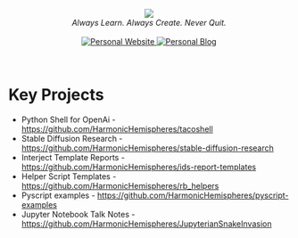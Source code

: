 <p align="center">
    <img src="https://user-images.githubusercontent.com/10929547/231013366-40f6c6a6-9350-4bdd-a3b3-b5e3ec456a01.jpg" />
    <br />
    <i>
    Always Learn. Always Create. Never Quit.
    </i>
    <br />
    <br />
    <a href="https://robbyboney.notion.site/">
        <img
            src="https://img.shields.io/badge/Website-black?color=black&style=for-the-badge&logo=Notion"
            alt="Personal Website"
        />
    </a>
    <a href="https://medium.com/@robbyb_77782">
        <img
            src="https://img.shields.io/badge/Blog-black?color=black&style=for-the-badge&logo=Medium"
            alt="Personal Blog"
        />
    </a>
</p>

<br>

# Key Projects
- Python Shell for OpenAi - https://github.com/HarmonicHemispheres/tacoshell
- Stable Diffusion Research - https://github.com/HarmonicHemispheres/stable-diffusion-research
- Interject Template Reports - https://github.com/HarmonicHemispheres/ids-report-templates
- Helper Script Templates - https://github.com/HarmonicHemispheres/rb_helpers
- Pyscript examples - https://github.com/HarmonicHemispheres/pyscript-examples
- Jupyter Notebook Talk Notes - https://github.com/HarmonicHemispheres/JupyterianSnakeInvasion

<br>


<!-- # Languages And Tools

<a href="https://www.python.org/">
    <img src="https://img.shields.io/badge/Python-black?color=black&style=for-the-badge&logo=Python"/>
</a>
<a href="https://git-scm.com/">
    <img src="https://img.shields.io/badge/Git-black?color=black&style=for-the-badge&logo=Git"/>
</a>
<a href="https://www.gitlab.com/">
    <img src="https://img.shields.io/badge/Gitlab-black?color=black&style=for-the-badge&logo=Gitlab"/>
</a>
<a href="https://www.rust-lang.org/">
    <img src="https://img.shields.io/badge/Rust-black?color=black&style=for-the-badge&logo=Rust"/>
</a>
<a href="https://www.rust-lang.org/">
    <img src="https://img.shields.io/badge/VSCode-black?style=for-the-badge&logo=Visual-Studio-Code&logoColor=blue"/>
</a>
<a href="https://www.rust-lang.org/">
    <img src="https://img.shields.io/badge/Jupyter-black?style=for-the-badge&logo=Jupyter"/>
</a>
<a href="https://www.rust-lang.org/">
    <img src="https://img.shields.io/badge/Pytest-black?style=for-the-badge&logo=Python&logoColor=blue"/>
</a>
 -->
